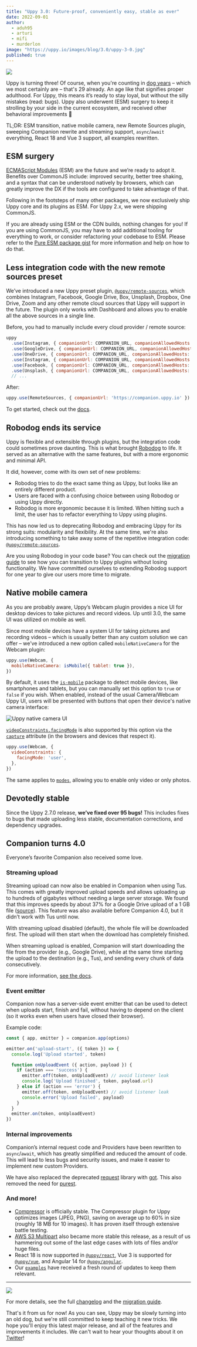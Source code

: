 ```yaml
---
title: "Uppy 3.0: Future-proof, conveniently easy, stable as ever" 
date: 2022-09-01
author: 
  - aduh95
  - arturi
  - mifi
  - murderlon
image: "https://uppy.io/images/blog/3.0/uppy-3-0.jpg"
published: true
---
```


![](/images/blog/3.0/uppy-3-0.jpg)

Uppy is turning three! Of course, when you're counting in [dog years](https://www.akc.org/expert-advice/health/how-to-calculate-dog-years-to-human-years/) – which we most certainly are – that's 29 already. An age like that signifies proper adulthood. For Uppy, this means it’s ready to stay loyal, but without the silly mistakes (read: bugs). Uppy also underwent (ESM) surgery to keep it strolling by your side in the current ecosystem, and received other behavioral improvements 🐶

TL;DR: ESM transition, native mobile camera, new Remote Sources plugin, sweeping Companion rewrite and streaming support, `async`/`await` everything, React 18 and Vue 3 support, all examples rewritten.

<!--more-->

## ESM surgery

[ECMAScript Modules](https://developer.mozilla.org/en-US/docs/Web/JavaScript/Guide/Modules) (ESM) are the future and we’re ready to adopt it. Benefits over CommonJS include: improved security, better tree shaking, and a syntax that can be understood natively by browsers, which can greatly improve the DX if the tools are configured to take advantage of that.

Following in the footsteps of many other packages, we now exclusively ship Uppy core and its plugins as ESM. For Uppy 2.x, we were shipping CommonJS.

If you are already using ESM or the CDN builds, nothing changes for you! If you are using CommonJS, you may have to add additional tooling for everything to work, or consider refactoring your codebase to ESM. Please refer to the [Pure ESM package gist](https://gist.github.com/sindresorhus/a39789f98801d908bbc7ff3ecc99d99c) for more information and help on how to do that.

## Less integration code with the new remote sources preset

We’ve introduced a new Uppy preset plugin, [`@uppy/remote-sources`](/docs/remote-sources), which combines Instagram, Facebook, Google Drive, Box, Unsplash, Dropbox, One Drive, Zoom and any other remote cloud sources that Uppy will support in the future. The plugin only works with Dashboard and allows you to enable all the above sources in a single line.

Before, you had to manually include every cloud provider / remote source:

```js
uppy
  .use(Instagram, { companionUrl: COMPANION_URL, companionAllowedHosts: COMPANION_ALLOWED_HOSTS })
  .use(GoogleDrive, { companionUrl: COMPANION_URL, companionAllowedHosts: COMPANION_ALLOWED_HOSTS })
  .use(OneDrive, { companionUrl: COMPANION_URL, companionAllowedHosts: COMPANION_ALLOWED_HOSTS })
  .use(Instagram, { companionUrl: COMPANION_URL, companionAllowedHosts: COMPANION_ALLOWED_HOSTS })
  .use(Facebook, { companionUrl: COMPANION_URL, companionAllowedHosts: COMPANION_ALLOWED_HOSTS })
  .use(Unsplash, { companionUrl: COMPANION_URL, companionAllowedHosts: COMPANION_ALLOWED_HOSTS })
  // ...
```

After:

```js
uppy.use(RemoteSources, { companionUrl: 'https://companion.uppy.io' })
```

To get started, check out the [docs](/docs/remote-sources).

## Robodog ends its service

Uppy is flexible and extensible through plugins, but the integration code could sometimes prove daunting. This is what brought [Robodog](/docs/robodog/) to life. It served as an alternative with the same features, but with a more ergonomic and minimal API.

It did, however, come with its own set of new problems:

* Robodog tries to do the exact same thing as Uppy, but looks like an entirely different product.
* Users are faced with a confusing choice between using Robodog or using Uppy directly.
* Robodog is more ergonomic because it is limited. When hitting such a limit, the user has to refactor everything to Uppy using plugins.

This has now led us to deprecating Robodog and embracing Uppy for its strong suits: modularity and flexibility. At the same time, we're also introducing something to take away some of the repetitive integration code: [`@uppy/remote-sources`](/docs/remote-sources).

Are you using Robodog in your code base? You can check out the [migration guide](https://uppy.io/docs/migration-guides.html#Migrate-from-Robodog-to-Uppy-plugins) to see how you can transition to Uppy plugins without losing functionality. We have committed ourselves to extending Robodog support for one year to give our users more time to migrate.

## Native mobile camera

As you are probably aware, Uppy’s Webcam plugin provides a nice UI for desktop devices to take pictures and record videos. Up until 3.0, the same UI was utilized on mobile as well.

Since most mobile devices have a system UI for taking pictures and recording videos – which is usually better than any custom solution we can offer – we’ve introduced a new option called `mobileNativeCamera` for the Webcam plugin:

```js
uppy.use(Webcam, {
  mobileNativeCamera: isMobile({ tablet: true }),
})
```

By default, it uses the [`is-mobile`](https://github.com/juliangruber/is-mobile) package to detect mobile devices, like smartphones and tablets, but you can manually set this option to `true` or `false` if you wish. When enabled, instead of the usual Camera/Webcam Uppy UI, users will be presented with buttons that open their device's native camera interface:

<img alt="Uppy native camera UI" src="/images/blog/3.0/native-camera.jpg">

[`videoConstraints.facingMode`](/docs/webcam/#videoConstraints) is also supported by this option via the [`capture`](https://developer.mozilla.org/en-US/docs/Web/HTML/Attributes/capture) attribute (in the browsers and devices that respect it).

```js
uppy.use(Webcam, {
  videoConstraints: {
    facingMode: 'user',
  },
})
```

The same applies to [`modes`](/docs/webcam/#modes), allowing you to enable only video or only photos.

## Devotedly stable

Since the Uppy 2.7.0 release, **we’ve fixed over 95 bugs!** This includes fixes to bugs that made uploading less stable, documentation corrections, and dependency upgrades.

## Companion turns 4.0

Everyone’s favorite Companion also received some love.

### Streaming upload

Streaming upload can now also be enabled in Companion when using Tus. This comes with greatly improved upload speeds and allows uploading up to hundreds of gigabytes without needing a large server storage. We found that this improves speeds by about 37% for a Google Drive upload of a 1 GB file ([source](https://github.com/transloadit/uppy/pull/4046#issuecomment-1235697937)). This feature was also available before Companion 4.0, but it didn’t work with Tus until now.

With streaming upload disabled (default), the whole file will be downloaded first. The upload will then start when the download has completely finished.

When streaming upload is enabled, Companion will start downloading the file from the provider (e.g., Google Drive), while at the same time starting the upload to the destination (e.g., Tus), and sending every chunk of data consecutively.

For more information, [see the docs](/docs/companion/).

### Event emitter

Companion now has a server-side event emitter that can be used to detect when uploads start, finish and fail, without having to depend on the client (so it works even when users have closed their browser).

Example code:

```js
const { app, emitter } = companion.app(options)

emitter.on('upload-start', ({ token }) => {
  console.log('Upload started', token)

  function onUploadEvent ({ action, payload }) {
    if (action === 'success') {
      emitter.off(token, onUploadEvent) // avoid listener leak
      console.log('Upload finished', token, payload.url)
    } else if (action === 'error') {
      emitter.off(token, onUploadEvent) // avoid listener leak
      console.error('Upload failed', payload)
    }
  }
  emitter.on(token, onUploadEvent)
})
```

### Internal improvements

Companion’s internal request code and Providers have been rewritten to `async`/`await`, which has greatly simplified and reduced the amount of code. This will lead to less bugs and security issues, and make it easier to implement new custom Providers.

We have also replaced the deprecated [request](https://github.com/request/request) library with [got](https://github.com/sindresorhus/got). This also removed the need for [purest](https://github.com/simov/purest).

### And more!

* [Compressor](/docs/compressor) is officially stable. The Compressor plugin for Uppy optimizes images (JPEG, PNG), saving on average up to 60% in size (roughly 18 MB for 10 images). It has proven itself through extensive battle testing.
* [AWS S3 Multipart](/docs/aws-s3-multipart) also became more stable this release, as a result of us hammering out some of the last edge cases with lots of files and/or huge files.
* React 18 is now supported in [`@uppy/react`](/docs/react), Vue 3 is supported for [`@uppy/vue`](/docs/vue), and Angular 14 for [`@uppy/angular`](/docs/angular).
* Our [`examples`](https://github.com/transloadit/uppy/tree/main/examples) have received a fresh round of updates to keep them relevant.

***

![](/images/blog/3.0/dog-enjoys.gif)

For more details, see the full [changelog](https://github.com/transloadit/uppy/blob/HEAD/CHANGELOG.md#1300) and the [migration guide](/docs/migration-guides.html).

That's it from us for now! As you can see, Uppy may be slowly turning into an old dog, but we're still committed to keep teaching it new tricks. We hope you'll enjoy this latest major release, and all of the features and improvements it includes. We can't wait to hear your thoughts about it on [Twitter](https://twitter.com/uppy_io)!
